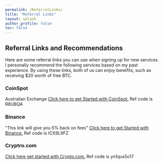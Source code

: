 ```yaml
---
permalink: /ReferralLinks/
title: "Referral Links"
layout: splash
author_profile: false
toc: false
---
```


## Referral Links and Recommendations

Here are some referral links you can use when signing up for new services. I personally recommend the following services based on my past experience. 
By using these links, both of us can enjoy benefits, such as receiving $20 worth of free BTC.

### CoinSpot
Australian Exchange 
<a href="https://www.coinspot.com.au?affiliate=R8UBQA"> Click here to get Started with CoinSpot.</a>  Ref code is R8UBQA


### Binance
"This link will give you 5% back on fees"
<a href="https://www.binance.com/en-AU/register?ref=ICX9L9FZ">Click here to get Started with Binance.</a> Ref code is ICX9L9FZ


### Cryptro.com
<a href="https://crypto.com/app/yn1qus5o17">Click here get started with Crypto.com.</a> Ref code is yn1qus5o17

